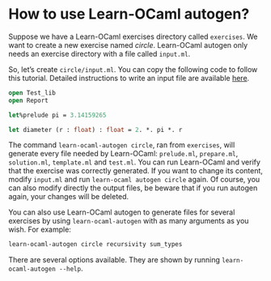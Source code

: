 # How to use Learn-OCaml autogen?

Suppose we have a Learn-OCaml exercises directory called `exercises`. We want
to create a new exercise named *circle*. Learn-OCaml autogen only needs an
exercise directory with a file called `input.ml`.

So, let’s create `circle/input.ml`. You can copy the following code to follow
this tutorial. Detailed instructions to write an input file are available
[here](write_ex.md).

```ocaml
open Test_lib
open Report

let%prelude pi = 3.14159265

let diameter (r : float) : float = 2. *. pi *. r
```

The command `learn-ocaml-autogen circle`, ran from `exercises`, will generate
every file needed by Learn-OCaml: `prelude.ml`, `prepare.ml`, `solution.ml`,
`template.ml` and `test.ml`. You can run Learn-OCaml and verify that the
exercise was correctly generated. If you want to change its content, modify
`input.ml` and run `learn-ocaml autogen circle` again. Of course, you can also
modify directly the output files, be beware that if you run autogen again, your
changes will be deleted.

You can also use Learn-OCaml autogen to generate files for several exercises by
using `learn-ocaml-autogen` with as many arguments as you wish. For example:
```bash
learn-ocaml-autogen circle recursivity sum_types
```

There are several options available. They are shown by running
`learn-ocaml-autogen --help`.
